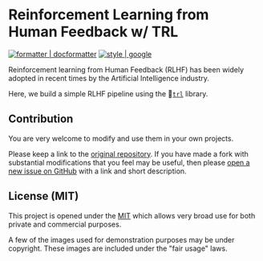 # Reinforcement Learning from Human Feedback w/ TRL

[![formatter | docformatter](https://img.shields.io/badge/%20formatter-docformatter-fedcba.svg)](https://github.com/PyCQA/docformatter)
[![style | google](https://img.shields.io/badge/%20style-google-3666d6.svg)](https://google.github.io/styleguide/pyguide.html#s3.8-comments-and-docstrings)

Reinforcement learning from Human Feedback (RLHF) has been widely adopted in
recent times by the Artificial Intelligence industry.

Here, we build a simple RLHF pipeline using the 🤗[`trl`] library.

## Contribution

You are very welcome to modify and use them in your own projects.

Please keep a link to the [original repository]. If you have made a fork with
substantial modifications that you feel may be useful, then please [open a new
issue on GitHub][issues] with a link and short description.

## License (MIT)

This project is opened under the [MIT][license] which allows very
broad use for both private and commercial purposes.

A few of the images used for demonstration purposes may be under copyright.
These images are included under the "fair usage" laws.

[`trl`]: https://github.com/lvwerra/trl
[original repository]: https://github.com/victor-iyi/rlhf-trl
[issues]: https://github.com/victor-iyi/rlhf-trl/issues
[license]: ./LICENSE
